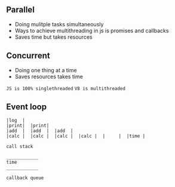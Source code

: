 ## Parallel
* Doing mulitple tasks simultaneously
* Ways to achieve multithreading in js is promises and callbacks
* Saves time but takes resources

## Concurrent
* Doing one thing at a time
* Saves resources takes time

`JS is 100% singlethreaded`
`V8 is multithreaded`

## Event loop
```
|log  |
|print|  |print|
|add  |  |add  |  |add  |
|calc |  |calc |  |calc |  |calc |  |     |  |time |

call stack
```

```
____________
time
____________

callback queue
```